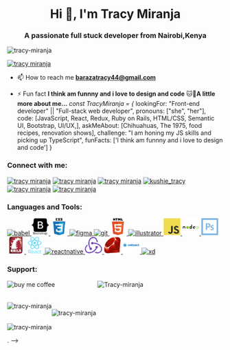 ### <h1 align="center">Hi 👋, I'm Tracy Miranja</h1>
<h3 align="center">A passionate full stuck developer from Nairobi,Kenya</h3>

<p align="left"> <img src="https://komarev.com/ghpvc/?username=tracy-miranja&label=Profile%20views&color=0e75b6&style=flat" alt="tracy-miranja" /> </p>

<p align="left"> <a href="https://twitter.com/tracy miranja" target="blank"><img src="https://img.shields.io/twitter/follow/tracy miranja?logo=twitter&style=for-the-badge" alt="tracy miranja" /></a> </p>

- 📫 How to reach me **barazatracy44@gmail.com**

- ⚡ Fun fact **I think am funnny and i love to design and code**
  🐱‍**🚀A little more about me...**
*const TracyMiranja = {*
  lookingFor: "Front-end developer" || "Full-stack web developer",
  pronouns: ["she", "her"],
  code: [JavaScript, React, Redux, Ruby on Rails, HTML/CSS, Semantic UI, Bootstrap, UI/UX,],
  askMeAbout: [Chihuahuas, The 1975, food recipes, renovation shows],
  challenge: "I am honing my JS skills and picking up TypeScript",
  funFacts: ['I think am funnny and i love to design and code']
}

<h3 align="left">Connect with me:</h3>
<p align="left">
<a href="https://twitter.com/tracy miranja" target="blank"><img align="center" src="https://raw.githubusercontent.com/rahuldkjain/github-profile-readme-generator/master/src/images/icons/Social/twitter.svg" alt="tracy miranja" height="30" width="40" /></a>
<a href="https://linkedin.com/in/tracy miranja" target="blank"><img align="center" src="https://raw.githubusercontent.com/rahuldkjain/github-profile-readme-generator/master/src/images/icons/Social/linked-in-alt.svg" alt="tracy miranja" height="30" width="40" /></a>
<a href="https://stackoverflow.com/users/tracy miranja" target="blank"><img align="center" src="https://raw.githubusercontent.com/rahuldkjain/github-profile-readme-generator/master/src/images/icons/Social/stack-overflow.svg" alt="tracy miranja" height="30" width="40" /></a>
<a href="https://instagram.com/kushie_tracy" target="blank"><img align="center" src="https://raw.githubusercontent.com/rahuldkjain/github-profile-readme-generator/master/src/images/icons/Social/instagram.svg" alt="kushie_tracy" height="30" width="40" /></a>
<a href="https://www.behance.net/tracy miranja" target="blank"><img align="center" src="https://raw.githubusercontent.com/rahuldkjain/github-profile-readme-generator/master/src/images/icons/Social/behance.svg" alt="tracy miranja" height="30" width="40" /></a>
<a href="https://www.hackerearth.com/tracy miranja" target="blank"><img align="center" src="https://raw.githubusercontent.com/rahuldkjain/github-profile-readme-generator/master/src/images/icons/Social/hackerearth.svg" alt="tracy miranja" height="30" width="40" /></a>
</p>

<h3 align="left">Languages and Tools:</h3>
<p align="left"> <a href="https://babeljs.io/" target="_blank" rel="noreferrer"> <img src="https://www.vectorlogo.zone/logos/babeljs/babeljs-icon.svg" alt="babel" width="40" height="40"/> </a> <a href="https://getbootstrap.com" target="_blank" rel="noreferrer"> <img src="https://raw.githubusercontent.com/devicons/devicon/master/icons/bootstrap/bootstrap-plain-wordmark.svg" alt="bootstrap" width="40" height="40"/> </a> <a href="https://www.w3schools.com/css/" target="_blank" rel="noreferrer"> <img src="https://raw.githubusercontent.com/devicons/devicon/master/icons/css3/css3-original-wordmark.svg" alt="css3" width="40" height="40"/> </a> <a href="https://www.figma.com/" target="_blank" rel="noreferrer"> <img src="https://www.vectorlogo.zone/logos/figma/figma-icon.svg" alt="figma" width="40" height="40"/> </a> <a href="https://git-scm.com/" target="_blank" rel="noreferrer"> <img src="https://www.vectorlogo.zone/logos/git-scm/git-scm-icon.svg" alt="git" width="40" height="40"/> </a> <a href="https://www.w3.org/html/" target="_blank" rel="noreferrer"> <img src="https://raw.githubusercontent.com/devicons/devicon/master/icons/html5/html5-original-wordmark.svg" alt="html5" width="40" height="40"/> </a> <a href="https://www.adobe.com/in/products/illustrator.html" target="_blank" rel="noreferrer"> <img src="https://www.vectorlogo.zone/logos/adobe_illustrator/adobe_illustrator-icon.svg" alt="illustrator" width="40" height="40"/> </a> <a href="https://developer.mozilla.org/en-US/docs/Web/JavaScript" target="_blank" rel="noreferrer"> <img src="https://raw.githubusercontent.com/devicons/devicon/master/icons/javascript/javascript-original.svg" alt="javascript" width="40" height="40"/> </a> <a href="https://nodejs.org" target="_blank" rel="noreferrer"> <img src="https://raw.githubusercontent.com/devicons/devicon/master/icons/nodejs/nodejs-original-wordmark.svg" alt="nodejs" width="40" height="40"/> </a> <a href="https://www.photoshop.com/en" target="_blank" rel="noreferrer"> <img src="https://raw.githubusercontent.com/devicons/devicon/master/icons/photoshop/photoshop-line.svg" alt="photoshop" width="40" height="40"/> </a> <a href="https://rubyonrails.org" target="_blank" rel="noreferrer"> <img src="https://raw.githubusercontent.com/devicons/devicon/master/icons/rails/rails-original-wordmark.svg" alt="rails" width="40" height="40"/> </a> <a href="https://reactjs.org/" target="_blank" rel="noreferrer"> <img src="https://raw.githubusercontent.com/devicons/devicon/master/icons/react/react-original-wordmark.svg" alt="react" width="40" height="40"/> </a> <a href="https://reactnative.dev/" target="_blank" rel="noreferrer"> <img src="https://reactnative.dev/img/header_logo.svg" alt="reactnative" width="40" height="40"/> </a> <a href="https://redux.js.org" target="_blank" rel="noreferrer"> <img src="https://raw.githubusercontent.com/devicons/devicon/master/icons/redux/redux-original.svg" alt="redux" width="40" height="40"/> </a> <a href="https://www.ruby-lang.org/en/" target="_blank" rel="noreferrer"> <img src="https://raw.githubusercontent.com/devicons/devicon/master/icons/ruby/ruby-original.svg" alt="ruby" width="40" height="40"/> </a> <a href="https://webpack.js.org" target="_blank" rel="noreferrer"> <img src="https://raw.githubusercontent.com/devicons/devicon/d00d0969292a6569d45b06d3f350f463a0107b0d/icons/webpack/webpack-original-wordmark.svg" alt="webpack" width="40" height="40"/> </a> <a href="https://www.adobe.com/products/xd.html" target="_blank" rel="noreferrer"> <img src="https://cdn.worldvectorlogo.com/logos/adobe-xd.svg" alt="xd" width="40" height="40"/> </a> </p>


<h3 align="left">Support:</h3>
<p><a href="https://www.buymeacoffee.com/buy me coffee"> <img align="left" src="https://cdn.buymeacoffee.com/buttons/v2/default-yellow.png" height="50" width="210" alt="buy me coffee" /></a><a href="https://ko-fi.com/Tracy-miranja"> <img align="left" src="https://cdn.ko-fi.com/cdn/kofi3.png?v=3" height="50" width="210" alt="Tracy-miranja" /></a></p><br><br>


<p><img align="left" src="https://github-readme-stats.vercel.app/api/top-langs?username=tracy-miranja&show_icons=true&locale=en&layout=compact" alt="tracy-miranja" /></p>

<p>&nbsp;<img align="center" src="https://github-readme-stats.vercel.app/api?username=tracy-miranja&show_icons=true&locale=en" alt="tracy-miranja" /></p>

<p><img align="center" src="https://github-readme-streak-stats.herokuapp.com/?user=tracy-miranja&" alt="tracy-miranja" /></p>

.
-->
